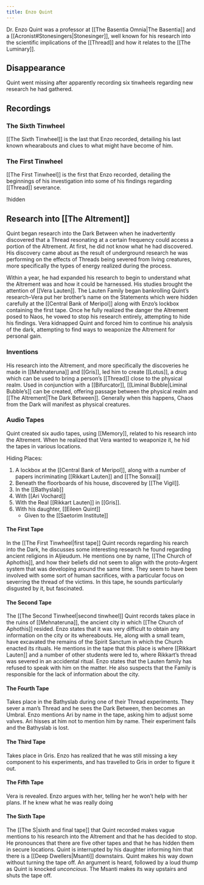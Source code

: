 ```yaml
---
title: Enzo Quint
---
```


Dr. Enzo Quint was a professor at [[The Basentia Omnia|The Basentia]] and a [[Acronist#Stonesingers|Stonesinger]],  well known for his research into the scientific implications of the [[Thread]] and how it relates to the [[The Luminary]].

## Disappearance
Quint went missing after apparently recording six tinwheels regarding new research he had gathered.

## Recordings

### The Sixth Tinwheel

[[The Sixth Tinwheel]] is the last that Enzo recorded, detailing his last known whearabouts and clues to what might have become of him.

### The First Tinwheel

[[The First Tinwheel]] is the first that Enzo recorded, detailing the beginnings of his investigation into some of his findings regarding [[Thread]] severance.

!hidden

## Research into [[The Altrement]]

Quint began research into the Dark Between when he inadvertently discovered that a Thread resonating at a certain frequency could access a portion of the Altrement. At first, he did not know what he had discovered. His discovery came about as the result of underground research he was performing on the effects of Threads being severed from living creatures, more specifically the types of energy realized during the process.

Within a year, he had expanded his research to begin to understand what the Altrement was and how it could be harnessed. His studies brought the attention of [[Vera Lauten]]. The Lauten Family began bankrolling Quint’s research–Vera put her brother’s name on the Statements which were hidden carefully at the [[Central Bank of Meripol]] along with Enzo’s lockbox containing the first tape. Once he fully realized the danger the Altrement posed to Naos, he vowed to stop his research entirely, attempting to hide his findings. Vera kidnapped Quint and forced him to continue his analysis of the dark, attempting to find ways to weaponize the Altrement for personal gain.

### Inventions

His research into the Altrement, and more specifically the discoveries he made in [[Mehnateruna]] and [[Gris]], led him to create [[Lotus]], a drug which can be used to bring a person’s [[Thread]] close to the physical realm. Used in conjunction with a [[Bifurcator]], [[Liminal Bubble|Liminal Bubble’s]] can be created, offering passage between the physical realm and [[The Altrement|The Dark Between]]. Generally when this happens, Chaos from the Dark will manifest as physical creatures.

### Audio Tapes
Quint created six audio tapes, using [[Memory]], related to his research into the Altrement. When he realized that Vera wanted to weaponize it, he hid the tapes in various locations.

Hiding Places:
1. A lockbox at the [[Central Bank of Meripol]], along with a number of papers incriminating [[Rikkart Lauten]] and [[The Sonxai]]
2. Beneath the floorboards of his house, discovered by [[The Vigil]].
3. In the [[Bathyslab]]
4. With [[Ari Vochard]]
5. With the Real [[Rikkart Lauten]] in [[Gris]].
6. With his daughter, [[Eileen Quint]]
	- Given to the [[Saetorim Institute]]

#### The First Tape
In the [[The First Tinwheel|first tape]] Quint records regarding his rearch into the Dark, he discusses some interesting research he found regarding ancient religions in Aljieudum. He mentions one by name, [[The Church of Aphothis]], and how their beliefs did not seem to align with the proto-Argent system that was developing around the same time. They seem to have been involved with some sort of human sacrifices, with a particular focus on severring the thread of the victims. In this tape, he sounds particularly disgusted by it, but fascinated.

#### The Second Tape
The [[The Second Tinwheel|second tinwheel]] Quint records takes place in the ruins of [[Mehnateruna]], the ancient city in which [[The Church of Aphothis]] resided. Enzo states that it was very difficult to obtain any information on the city or its whereabouts. He, along with a small team, have excavated the remains of the Spirit Sanctum in which the Church enacted its rituals. He mentions in the tape that this place is where [[Rikkart Lauten]] and a number of other students were led to, where Rikkart’s thread was severed in an accidental ritual. Enzo states that the Lauten family has refused to speak with him on the matter. He also suspects that the Family is responsible for the lack of information about the city.

#### The Fourth Tape
Takes place in the Bathyslab during one of their Thread experiments. They sever a man’s Thread and he sees the Dark Between, then becomes an Umbral. Enzo mentions Ari by name in the tape, asking him to adjust some valves. Ari hisses at him not to mention him by name. Their experiment fails and the Bathyslab is lost.

#### The Third Tape
Takes place in Gris. Enzo has realized that he was still missing a key component to his experiments, and has travelled to Gris in order to figure it out. 

#### The Fifth Tape
Vera is revealed. Enzo argues with her, telling her he won’t help with her plans. If he knew what he was really doing

#### The Sixth Tape
The [[The S|sixth and final tape]] that Quint recorded makes vague mentions to his research into the Altrement and that he has decided to stop. He pronounces that there are five other tapes and that he has hidden them in secure locations. Quint is interrupted by his daughter informing him that there is a [[Deep Dwellers|Msanti]] downstairs. Quint makes his way down without turning the tape off. An argument is heard, followed by a loud thump as Quint is knocked *unconcious*. The Msanti makes its way upstairs and shuts the tape off.